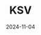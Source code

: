 ---
title: KSV
date: 2024-11-04

weapon: 
-
    primary: Max Level
    item: Level 43
-
    primary: Military Camo's
    item: 2000 Critical Kills 
-
    primary: Special Camo 1
    item: 300 kills with Dead Wire equipped
-
    primary: Special Camo 2
    item: 300 Hipfire kills
-
    primary: Gold Camo
    item: 10 kills rapidly 15 times
# -
#     primary: Terminus Location
#     item: Sea Caves
# -
#     primary: Uncommon (Green)
#     item: 1750
# -
#     primary: Rare (Blue)
#     item: 
# -
#     primary: Epic (Purple)
#     item: 
# -
#     primary: Legendary (Orange)
#     item: 

tags: weaponBuild
---